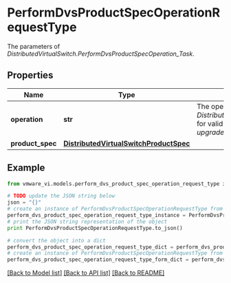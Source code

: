 # PerformDvsProductSpecOperationRequestType

The parameters of *DistributedVirtualSwitch.PerformDvsProductSpecOperation_Task*. 

## Properties
Name | Type | Description | Notes
------------ | ------------- | ------------- | -------------
**operation** | **str** | The operation. See *DistributedVirtualSwitchProductSpecOperationType_enum* for valid values. For *VmwareDistributedVirtualSwitch*, only *upgrade* is valid.  | 
**product_spec** | [**DistributedVirtualSwitchProductSpec**](DistributedVirtualSwitchProductSpec.md) |  | [optional] 

## Example

```python
from vmware_vi.models.perform_dvs_product_spec_operation_request_type import PerformDvsProductSpecOperationRequestType

# TODO update the JSON string below
json = "{}"
# create an instance of PerformDvsProductSpecOperationRequestType from a JSON string
perform_dvs_product_spec_operation_request_type_instance = PerformDvsProductSpecOperationRequestType.from_json(json)
# print the JSON string representation of the object
print PerformDvsProductSpecOperationRequestType.to_json()

# convert the object into a dict
perform_dvs_product_spec_operation_request_type_dict = perform_dvs_product_spec_operation_request_type_instance.to_dict()
# create an instance of PerformDvsProductSpecOperationRequestType from a dict
perform_dvs_product_spec_operation_request_type_form_dict = perform_dvs_product_spec_operation_request_type.from_dict(perform_dvs_product_spec_operation_request_type_dict)
```
[[Back to Model list]](../README.md#documentation-for-models) [[Back to API list]](../README.md#documentation-for-api-endpoints) [[Back to README]](../README.md)


